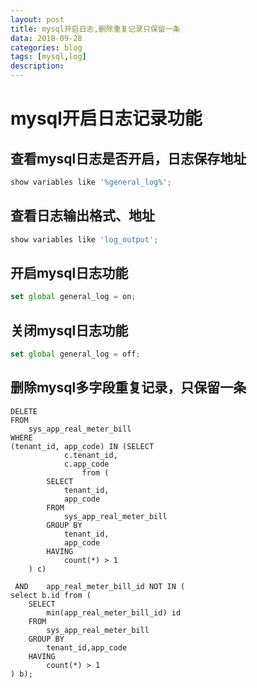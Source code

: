 ```yaml
---
layout: post
title: mysql开启日志,删除重复记录只保留一条
data: 2018-09-28
categories: blog
tags: [mysql,log]
description: 
---
```


# mysql开启日志记录功能

## 查看mysql日志是否开启，日志保存地址
```javascript 
show variables like '%general_log%'; 
```

## 查看日志输出格式、地址
```javascript 
show variables like 'log_output';
```

## 开启mysql日志功能
```javascript 
set global general_log = on;
```

## 关闭mysql日志功能
```javascript 
set global general_log = off;
```

## 删除mysql多字段重复记录，只保留一条
```javacript
DELETE
FROM
    sys_app_real_meter_bill
WHERE
(tenant_id, app_code) IN (SELECT
            c.tenant_id,
            c.app_code
				from (
        SELECT
            tenant_id,
            app_code
        FROM
            sys_app_real_meter_bill
        GROUP BY
            tenant_id,
            app_code
        HAVING
            count(*) > 1
    ) c)

 AND    app_real_meter_bill_id NOT IN (
select b.id from (
    SELECT
        min(app_real_meter_bill_id) id
    FROM
        sys_app_real_meter_bill
    GROUP BY
        tenant_id,app_code
    HAVING
        count(*) > 1
) b);
```
